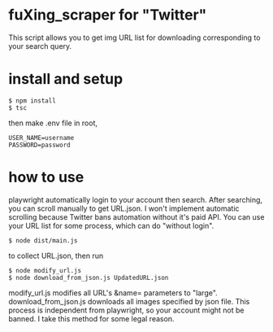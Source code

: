# fuXing_scraper for "Twitter"

This script allows you to get img URL list for downloading corresponding to your search query.

# install and setup

```
$ npm install
$ tsc
```
then make .env file in root,
```
USER_NAME=username
PASSWORD=password
```

# how to use

playwright automatically login to your account then search. After searching, you can scroll manually to get URL.json.
I won't implement automatic scrolling because Twitter bans automation without it's paid API.
You can use your URL list for some process, which can do "without login".

```
$ node dist/main.js
```
to collect URL.json, then run
```
$ node modify_url.js
$ node download_from_json.js UpdatedURL.json
```
modify_url.js modifies all URL's &name= parameters to "large". download_from_json.js downloads all images specified by json file.
This process is independent from playwright, so your account might not be banned. I take this method for some legal reason.
